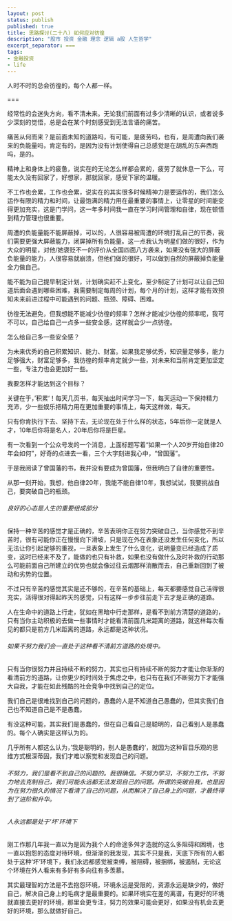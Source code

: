 ```yaml
---
layout: post
status: publish
published: true
title: 思路探讨(二十八) 如何应对彷徨
description: "股市 投资 金融 理念 逻辑 a股 人生哲学"
excerpt_separator: ===
tags:
- 金融投资
- life
---
```


人时不时的总会彷徨的，每个人都一样。

===

经常性的会迷失方向，看不清未来。无论我们前面有过多少清晰的认识，或者说多少深刻的觉悟，总是会在某个时刻感受到无法言语的痛苦。

痛苦从何而来？是前面未知的道路吗，有可能，是疲劳吗，也有，是周遭向我们袭来的负能量吗，肯定有的，是因为没有计划使得自己总感觉是在胡乱的东奔西跑吗，是的。

精神上和身体上的疲惫，说实在的无论怎么样都会累的，疲劳了就休息一下么，可能太久没有回家了，好想家，那就回家，感受下家的温暖。

不工作也会累，工作也会累，说实在的其实很多时候精神力是要运作的，我们怎么运作有限的精力和时间，让最饱满的精力用在最重要的事情上，让零星的时间能变得更加充实，这是门学问，这一年多时间我一直在学习时间管理和自律，现在顿悟到精力管理也很重要。

周遭的负能量能不能屏蔽掉，可以的，人很容易被周遭的环境打乱自己的节奏，我们需要更强大屏蔽能力，闭屏掉所有负能量。这一点我认为明星们做的很好，作为大众的明星，对他/她褒贬不一的评价从全国四面八方袭来，如果没有强大的屏蔽负能量的能力，人很容易就崩溃，但他们做的很好，可以做到自然的屏蔽掉负能量全力做自己。

能不能为自己提早制定计划，计划确实赶不上变化，至少制定了计划可以让自己知道后面会遇到哪些困难，我需要制定每周的计划，每个月的计划，这样才能有效预知未来前进过程中可能遇到的问题、瓶颈、障碍、困难。

彷徨无法避免，但我想能不能减少彷徨的频率？怎样才能减少彷徨的频率呢，我可不可以，自己给自己一点多一些安全感，这样就会少一点彷徨。

怎么给自己多一些安全感？

为未来优秀的自己积累知识、能力、财富。如果我足够优秀，知识量足够多，能力足够强大，财富足够多，我彷徨的频率肯定就少一些，对未来和当前肯定更加坚定一些，专注力也会更加好一些。

我要怎样才能达到这个目标？

关键在于，’积累‘！每天几页书，每天抽出时间学习一下，每天运动一下保持精力充沛，少一些娱乐把精力用在更加重要的事情上，每天这样做，每天。

只有你肯执行下去、坚持下去，无论现在处于什么样的状态，5年后你一定就是人才，10年后你将是名人，20年后你将是巨星。

有一次看到一个公众号发的一个消息，上面标题写着“如果一个人20岁开始自律20年会如何”，好奇的点进去一看，三个大字刻进我心中，“曾国藩”。

于是我阅读了曾国藩的书，我并没有要成为曾国藩，但我明白了自律的重要性。

从那一刻开始，我想，他自律20年，我能不能自律10年，我想试试，我要挑战自己，要突破自己的瓶颈。

###### 良好的心态是人生的重要组成部分

保持一种辛苦的感觉才是正确的，辛苦表明你正在努力突破自己，当你感觉不到辛苦时，很有可能你正在慢慢向下滑坡，只是现在外在表象还没发生任何变化，所以无法让你引起足够的重视，一旦表象上发生了什么变化，说明量变已经造成了质变，这时已经来不及了，能做的也只有补救，如果也没有做什么及时补救的行动那么可能前面自己所建立的优势也就会像过往云烟那样消散而去，自己重新回到了被动和劣势的位置。

不过只有辛苦的感觉其实是还不够的，在辛苦的基础上，每天都要感觉自己活得很充实，活得很对得起昨天的感觉，只有这样一步步往前走下去才是正确的道路。

人在生命中的道路上行走，犹如在黑暗中行走那样，是看不到前方清楚的道路的，只有当你主动积极的去做一些事情时才能看清前面几米距离的道路，就这样每次看见的都只是前方几米距离的道路，永远都是这种状况。

###### 如果不努力我们会一直处于这种看不清前方道路的处境中。

只有当你很努力并且持续不断的努力，其实也只有持续不断的努力才能让你渐渐的看清前方的道路，让你更少的时间处于焦虑之中，也只有在我们不断努力下才能强大自我，才能在如此残酷的社会竞争中找到自己的定位。

我们自己是很难找到自己的问题的，愚蠢的人是不知道自己愚蠢的，但其实我们自己也不知道自己是不是愚蠢。

有没这种可能，其实我们是愚蠢的，但在自己看自己是聪明的，自己看别人是愚蠢的。每个人确实是这样认为的。

几乎所有人都这么认为，’我是聪明的，别人是愚蠢的‘，就因为这种盲目乐观的思维方式根深蒂固，我们才难以察觉和发现自己的问题。

###### 不努力，我们是看不到自己的问题的。我很确信。不努力学习，不努力工作，不努力地去克制自己，我们可能永远都无法发现自己的问题。所谓的突破自我，也是因为在努力很久的情况下看清了自己的问题，从而解决了自己身上的问题，才最终得到了进阶和升华。

###### 人永远都是处于‘坏’环境下

刚工作那几年我一直以为是因为我个人的命途多舛才造就的这么多阻碍和困境，也一直以抱怨的态度对待环境，但渐渐的我发现，其实不只是我，天底下所有的人都处于这种‘坏’环境下，我们永远都感觉被束缚，被阻碍，被捆绑，被遏制，无论这个环境在外人看来有多好有多向往有多羡慕。

其实最理智的方法是不去抱怨环境，环境永远是受限的，资源永远是缺少的，做好自己，解决自己身上的毛病才是最重要的。如果环境实在差的离谱，有更好的环境就直接去更好的环境，那里会更专注，努力的效果可能会更好，如果没有机会去更好的环境，那么就做好自己。

